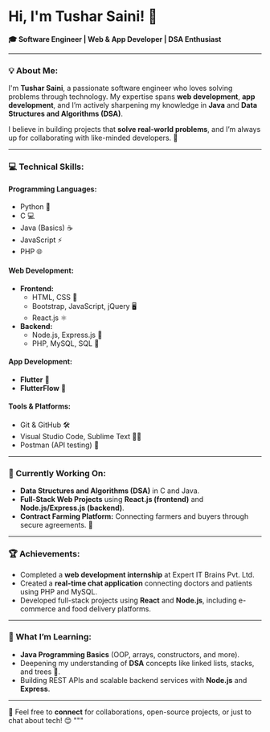 # Hi, I'm Tushar Saini! 👋

**🎓 Software Engineer | Web & App Developer | DSA Enthusiast**

---

### 💡 About Me:
I'm **Tushar Saini**, a passionate software engineer who loves solving problems through technology. My expertise spans **web development**, **app development**, and I’m actively sharpening my knowledge in **Java** and **Data Structures and Algorithms (DSA)**.

I believe in building projects that **solve real-world problems**, and I’m always up for collaborating with like-minded developers. 🚀

---

### 💻 Technical Skills:

#### **Programming Languages:**
- Python 🐍
- C 💻
- Java (Basics) ☕
- JavaScript ⚡
- PHP 🌐

#### **Web Development:**
- **Frontend:**
  - HTML, CSS 🎨
  - Bootstrap, JavaScript, jQuery 🖥️
  - React.js ⚛️
- **Backend:**
  - Node.js, Express.js 🔁
  - PHP, MySQL, SQL 💾

#### **App Development:**
- **Flutter** 📱
- **FlutterFlow** 🚀

#### **Tools & Platforms:**
- Git & GitHub 🛠️
- Visual Studio Code, Sublime Text 👨‍💻
- Postman (API testing) 📡

---

### 🚀 Currently Working On:
- **Data Structures and Algorithms (DSA)** in C and Java.
- **Full-Stack Web Projects** using **React.js (frontend)** and **Node.js/Express.js (backend)**.
- **Contract Farming Platform:** Connecting farmers and buyers through secure agreements. 🌾

---

### 🏆 Achievements:
- Completed a **web development internship** at Expert IT Brains Pvt. Ltd.
- Created a **real-time chat application** connecting doctors and patients using PHP and MySQL.
- Developed full-stack projects using **React** and **Node.js**, including e-commerce and food delivery platforms.

---

### 🌱 What I’m Learning:
- **Java Programming Basics** (OOP, arrays, constructors, and more).
- Deepening my understanding of **DSA** concepts like linked lists, stacks, and trees 🌳.
- Building REST APIs and scalable backend services with **Node.js** and **Express**.

---

💬 Feel free to **connect** for collaborations, open-source projects, or just to chat about tech! 😊
"""
